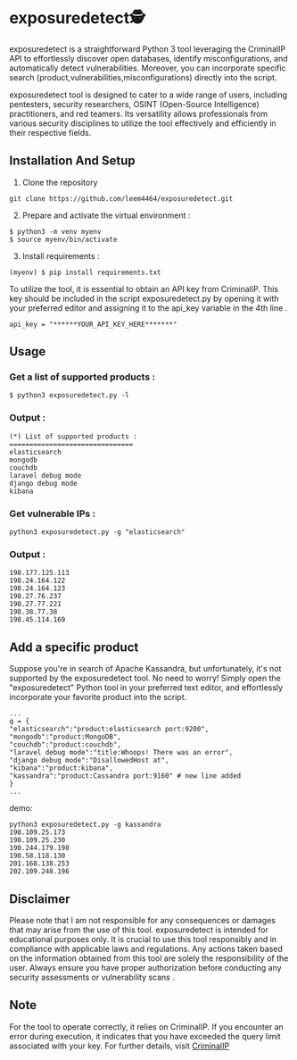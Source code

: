 
# exposuredetect🕵
  
exposuredetect is a straightforward Python 3 tool leveraging the CriminalIP API to effortlessly discover open databases, identify misconfigurations, and automatically detect vulnerabilities. Moreover, you can incorporate specific search (product,vulnerabilities,misconfigurations) directly into the script.  
  
exposuredetect tool is designed to cater to a wide range of users, including pentesters, security researchers, OSINT (Open-Source Intelligence) practitioners, and red teamers. Its versatility allows professionals from various security disciplines to utilize the tool effectively and efficiently in their respective fields.  
  
## Installation And Setup  

1. Clone the repository
```  
git clone https://github.com/leem4464/exposuredetect.git
```

2. Prepare and activate the virtual environment :  
```  
$ python3 -m venv myenv  
$ source myenv/bin/activate  
```  
  
  
3. Install requirements :  
```  
(myenv) $ pip install requirements.txt  
```  
  
To utilize the tool, it is essential to obtain an API key from CriminalIP. This key should be included in the script exposuredetect.py by opening it with your preferred editor and assigning it to the api_key variable in the 4th line .  
  
```  
api_key = "******YOUR_API_KEY_HERE*******"  
```  
  
## Usage  
  
  
  
### Get a list of supported products :  
```  
$ python3 exposuredetect.py -l  
```  
### Output :  
```  
(*) List of supported products :  
===============================  
elasticsearch  
mongodb  
couchdb  
laravel debug mode  
django debug mode  
kibana  
```  
  
### Get vulnerable IPs :  
```  
python3 exposuredetect.py -g "elasticsearch"  
```  
### Output :  
```  
198.177.125.113  
198.24.164.122  
198.24.164.123  
198.27.76.237  
198.27.77.221  
198.38.77.38  
198.45.114.169  
```  
  
  
## Add a specific product  
  
Suppose you're in search of Apache Kassandra, but unfortunately, it's not supported by the exposuredetect tool. No need to worry! Simply open the "exposuredetect" Python tool in your preferred text editor, and effortlessly incorporate your favorite product into the script.  
  
```  
...  
q = {  
"elasticsearch":"product:elasticsearch port:9200",  
"mongodb":"product:MongoDB",  
"couchdb":"product:couchdb",  
"laravel debug mode":"title:Whoops! There was an error",  
"django debug mode":"DisallowedHost at",  
"kibana":"product:kibana",  
"kassandra":"product:Cassandra port:9160" # new line added  
}  
...  
```  
demo:  
```  
python3 exposuredetect.py -g kassandra  
198.109.25.173  
198.109.25.230  
198.244.179.190  
198.58.118.130  
201.168.138.253  
202.109.248.196  
```  
  
## Disclaimer  
  
Please note that I am not responsible for any consequences or damages that may arise from the use of this tool. exposuredetect is intended for educational purposes only. It is crucial to use this tool responsibly and in compliance with applicable laws and regulations. Any actions taken based on the information obtained from this tool are solely the responsibility of the user. Always ensure you have proper authorization before conducting any security assessments or vulnerability scans .  
  
## Note  
For the tool to operate correctly, it relies on CriminalIP. If you encounter an error during execution, it indicates that you have exceeded the query limit associated with your key. For further details, visit [CriminalIP](https://www.criminalip.io/en/pricing)
